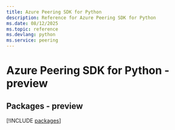 ```yaml
---
title: Azure Peering SDK for Python
description: Reference for Azure Peering SDK for Python
ms.date: 08/12/2025
ms.topic: reference
ms.devlang: python
ms.service: peering
---
```

# Azure Peering SDK for Python - preview
## Packages - preview
[!INCLUDE [packages](peering-index.md)]
